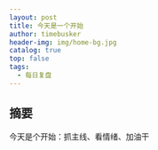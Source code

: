 ```yaml
---
layout: post
title: 今天是一个开始
author: timebusker
header-img: img/home-bg.jpg
catalog: true
top: false
tags:
  - 每日复盘
---
```


## 摘要
今天是个开始：抓主线、看情绪、加油干








